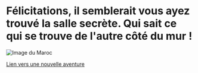 # Félicitations, il semblerait vous ayez trouvé la salle secrète. Qui sait ce qui se trouve de l'autre côté du mur !

![Image du Maroc](https://logopond.com/logos/89e1d540448c10fcfdeb5e264ac422cc.png)

[Lien vers une nouvelle aventure](https://github.com/ThibautTrarbach/TP2-Labyrinthe/tree/main/jeu-heros-Jumanji)
